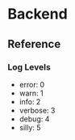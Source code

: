 # Backend


## Reference
### Log Levels 
- error: 0
- warn: 1 
- info: 2 
- verbose: 3 
- debug: 4 
- silly: 5 

